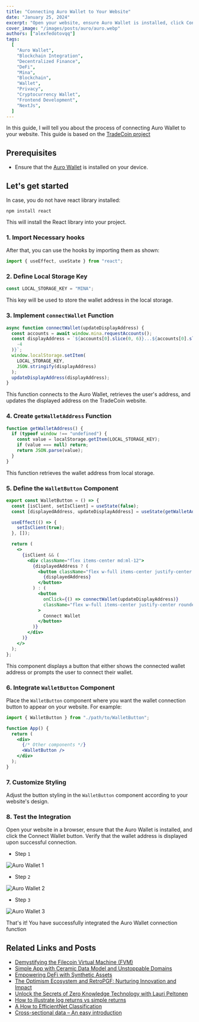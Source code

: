 ```yaml
---
title: "Connecting Auro Wallet to Your Website"
date: "January 25, 2024"
excerpt: "Open your website, ensure Auro Wallet is installed, click Connect Wallet, and verify displayed wallet address upon connection."
cover_image: "/images/posts/auro/auro.webp"
authors: ["alexfedotovqq"]
tags:
  [
    "Auro Wallet",
    "Blockchain Integration",
    "Decentralized Finance",
    "DeFi",
    "Mina",
    "Blockchain",
    "Wallet",
    "Privacy",
    "Cryptocurrency Wallet",
    "Frontend Development",
    "NextJs",
  ]
---
```


In this guide, I will tell you about the process of connecting Auro Wallet to your website. This guide is based on the [TradeCoin project](https://tradecoin.dev/)

## Prerequisites

- Ensure that the [Auro Wallet](https://www.aurowallet.com/) is installed on your device.

## Let&apos;s get started

In case, you do not have react library installed:

`npm install react`

This will install the React library into your project.

### 1. Import Necessary hooks

After that, you can use the hooks by importing them as shown:

```js {1}
import { useEffect, useState } from "react";
```

### 2. Define Local Storage Key

```js
const LOCAL_STORAGE_KEY = "MINA";
```

This key will be used to store the wallet address in the local storage.

### 3. Implement `connectWallet` Function

```jsx
async function connectWallet(updateDisplayAddress) {
  const accounts = await window.mina.requestAccounts();
  const displayAddress = `${accounts[0].slice(0, 6)}...${accounts[0].slice(
    -4
  )}`;
  window.localStorage.setItem(
    LOCAL_STORAGE_KEY,
    JSON.stringify(displayAddress)
  );
  updateDisplayAddress(displayAddress);
}
```

This function connects to the Auro Wallet, retrieves the user's address, and updates the displayed address on the TradeCoin website.

### 4. Create `getWalletAddress` Function

```jsx
function getWalletAddress() {
  if (typeof window !== "undefined") {
    const value = localStorage.getItem(LOCAL_STORAGE_KEY);
    if (value === null) return;
    return JSON.parse(value);
  }
}
```

This function retrieves the wallet address from local storage.

### 5. Define the `WalletButton` Component

```jsx
export const WalletButton = () => {
  const [isClient, setIsClient] = useState(false);
  const [displayedAddress, updateDisplayAddress] = useState(getWalletAddress());

  useEffect(() => {
    setIsClient(true);
  }, []);

  return (
    <>
      {isClient && (
        <div className="flex items-center md:ml-12">
          {displayedAddress ? (
            <button className="flex w-full items-center justify-center rounded-md border border-transparent bg-indigo-500 px-4 py-3 text-base font-medium text-white hover:bg-indigo-700 md:py-2 md:px-5 ">
              {displayedAddress}
            </button>
          ) : (
            <button
              onClick={() => connectWallet(updateDisplayAddress)}
              className="flex w-full items-center justify-center rounded-md border border-transparent bg-indigo-600 px-4 py-3 text-base font-medium text-white hover:bg-indigo-700 md:py-2 md:px-5 "
            >
              Connect Wallet
            </button>
          )}
        </div>
      )}
    </>
  );
};
```

This component displays a button that either shows the connected wallet address or prompts the user to connect their wallet.

### 6. Integrate `WalletButton` Component

Place the `WalletButton` component where you want the wallet connection button to appear on your website. For example:

```jsx showLineNumbers
import { WalletButton } from "./path/to/WalletButton";

function App() {
  return (
    <div>
      {/* Other components */}
      <WalletButton />
    </div>
  );
}
```

### 7. Customize Styling

Adjust the button styling in the `WalletButton` component according to your website&apos;s design.

### 8. Test the Integration

Open your website in a browser, ensure that the Auro Wallet is installed, and click the Connect Wallet button. Verify that the wallet address is displayed upon successful connection.

- Step `1`

![Auro Wallet 1](/images/posts/auro/1.webp)

- Step `2`

![Auro Wallet 2](/images/posts/auro/2.webp)

- Step `3`

![Auro Wallet 3](/images/posts/auro/3.webp)

That&apos;s it! You have successfully integrated the Auro Wallet connection function

## Related Links and Posts

- [Demystifying the Filecoin Virtual Machine (FVM)](https://dspyt.com/Filecoin-architecture)
- [Simple App with Ceramic Data Model and Unstoppable Domains](https://dspyt.com/simple-app-with-ceramic-data-model-and-unstoppable-domains)
- [Empowering DeFi with Synthetic Assets](https://dspyt.com/synthetix-unleashing-the-power)
- [The Optimism Ecosystem and RetroPGF: Nurturing Innovation and Impact](https://dspyt.com/optimism-ecosystem-and-retro-pgf)
- [Unlock the Secrets of Zero Knowledge Technology with Lauri Peltonen](https://dspyt.com/zero-knowledge-technology)
- [How to illustrate log returns vs simple returns](https://dspyt.com/simple-returns-log-return-and-volatility-simple-introduction)
- [A How to EfficientNet Classification](https://dspyt.com/efficientnet-classification)
- [Cross-sectional data – An easy introduction](https://dspyt.com/cross-sectional-data-an-easy-introduction)
